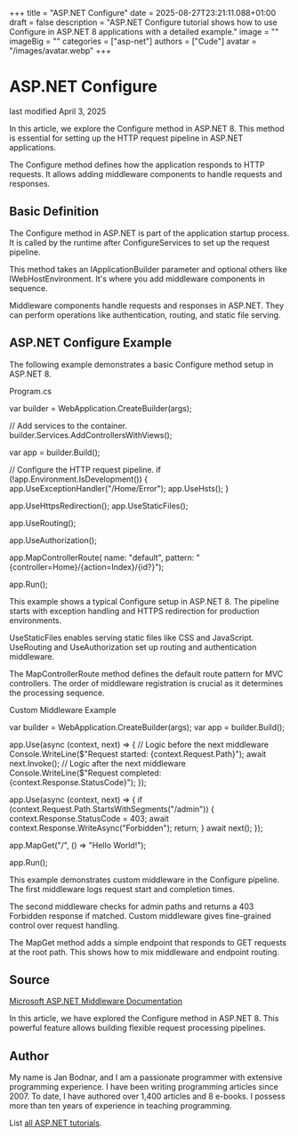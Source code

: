 +++
title = "ASP.NET Configure"
date = 2025-08-27T23:21:11.088+01:00
draft = false
description = "ASP.NET Configure tutorial shows how to use
Configure in ASP.NET 8 applications with a detailed example."
image = ""
imageBig = ""
categories = ["asp-net"]
authors = ["Cude"]
avatar = "/images/avatar.webp"
+++

# ASP.NET Configure

last modified April 3, 2025

In this article, we explore the Configure method in ASP.NET 8. This method is
essential for setting up the HTTP request pipeline in ASP.NET applications.

The Configure method defines how the application responds to HTTP requests. It
allows adding middleware components to handle requests and responses.

## Basic Definition

The Configure method in ASP.NET is part of the application startup process. It
is called by the runtime after ConfigureServices to set up the request pipeline.

This method takes an IApplicationBuilder parameter and optional others like
IWebHostEnvironment. It's where you add middleware components in sequence.

Middleware components handle requests and responses in ASP.NET. They can perform
operations like authentication, routing, and static file serving.

## ASP.NET Configure Example

The following example demonstrates a basic Configure method setup in ASP.NET 8.

Program.cs
  

var builder = WebApplication.CreateBuilder(args);

// Add services to the container.
builder.Services.AddControllersWithViews();

var app = builder.Build();

// Configure the HTTP request pipeline.
if (!app.Environment.IsDevelopment())
{
    app.UseExceptionHandler("/Home/Error");
    app.UseHsts();
}

app.UseHttpsRedirection();
app.UseStaticFiles();

app.UseRouting();

app.UseAuthorization();

app.MapControllerRoute(
    name: "default",
    pattern: "{controller=Home}/{action=Index}/{id?}");

app.Run();

This example shows a typical Configure setup in ASP.NET 8. The pipeline starts
with exception handling and HTTPS redirection for production environments.

UseStaticFiles enables serving static files like CSS and JavaScript.
UseRouting and UseAuthorization set up routing and
authentication middleware.

The MapControllerRoute method defines the default route pattern
for MVC controllers. The order of middleware registration is crucial as it
determines the processing sequence.

Custom Middleware Example
  

var builder = WebApplication.CreateBuilder(args);
var app = builder.Build();

app.Use(async (context, next) =&gt;
{
    // Logic before the next middleware
    Console.WriteLine($"Request started: {context.Request.Path}");
    await next.Invoke();
    // Logic after the next middleware
    Console.WriteLine($"Request completed: {context.Response.StatusCode}");
});

app.Use(async (context, next) =&gt;
{
    if (context.Request.Path.StartsWithSegments("/admin"))
    {
        context.Response.StatusCode = 403;
        await context.Response.WriteAsync("Forbidden");
        return;
    }
    await next();
});

app.MapGet("/", () =&gt; "Hello World!");

app.Run();

This example demonstrates custom middleware in the Configure pipeline. The first
middleware logs request start and completion times.

The second middleware checks for admin paths and returns a 403 Forbidden response
if matched. Custom middleware gives fine-grained control over request handling.

The MapGet method adds a simple endpoint that responds to GET
requests at the root path. This shows how to mix middleware and endpoint routing.

## Source

[Microsoft ASP.NET Middleware Documentation](https://learn.microsoft.com/en-us/aspnet/core/fundamentals/middleware/?view=aspnetcore-8.0)

In this article, we have explored the Configure method in ASP.NET 8. This
powerful feature allows building flexible request processing pipelines.

## Author

My name is Jan Bodnar, and I am a passionate programmer with extensive
programming experience. I have been writing programming articles since 2007.
To date, I have authored over 1,400 articles and 8 e-books. I possess more
than ten years of experience in teaching programming.

List [all ASP.NET tutorials](/all/#asp-net).